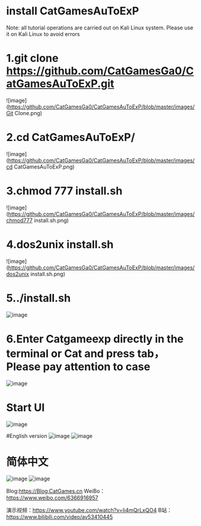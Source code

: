 # install CatGamesAuToExP
Note: all tutorial operations are carried out on Kali Linux system. Please use it on Kali Linux to avoid errors

# 1.git clone https://github.com/CatGamesGa0/CatGamesAuToExP.git
![image](https://github.com/CatGamesGa0/CatGamesAuToExP/blob/master/images/Git Clone.png)

# 2.cd CatGamesAuToExP/
![image](https://github.com/CatGamesGa0/CatGamesAuToExP/blob/master/images/cd CatGamesAuToExP.png)

# 3.chmod 777 install.sh
![image](https://github.com/CatGamesGa0/CatGamesAuToExP/blob/master/images/chmod777 install.sh.png)

# 4.dos2unix install.sh
![image](https://github.com/CatGamesGa0/CatGamesAuToExP/blob/master/images/dos2unix install.sh.png)

# 5../install.sh
![image](https://github.com/CatGamesGa0/CatGamesAuToExP/blob/master/images/install.sh.png)

# 6.Enter Catgameexp directly in the terminal or Cat and press tab，Please pay attention to case
![image](https://github.com/CatGamesGa0/CatGamesAuToExP/blob/master/images/C.png)

# Start UI
![image](https://github.com/CatGamesGa0/CatGamesAuToExP/blob/master/images/run.png)

#English version
![image](https://github.com/CatGamesGa0/CatGamesAuToExP/blob/master/images/engrun.png)
![image](https://github.com/CatGamesGa0/CatGamesAuToExP/blob/master/images/engui.png)

# 简体中文
![image](https://github.com/CatGamesGa0/CatGamesAuToExP/blob/master/images/cn.run.png)
![image](https://github.com/CatGamesGa0/CatGamesAuToExP/blob/master/images/cn.run2.png)

Blog:https://Blog.CatGames.cn
WeiBo：https://www.weibo.com/6366916957


演示视频：https://www.youtube.com/watch?v=Ii4mQrLxQO4
B站：https://www.bilibili.com/video/av53410445
